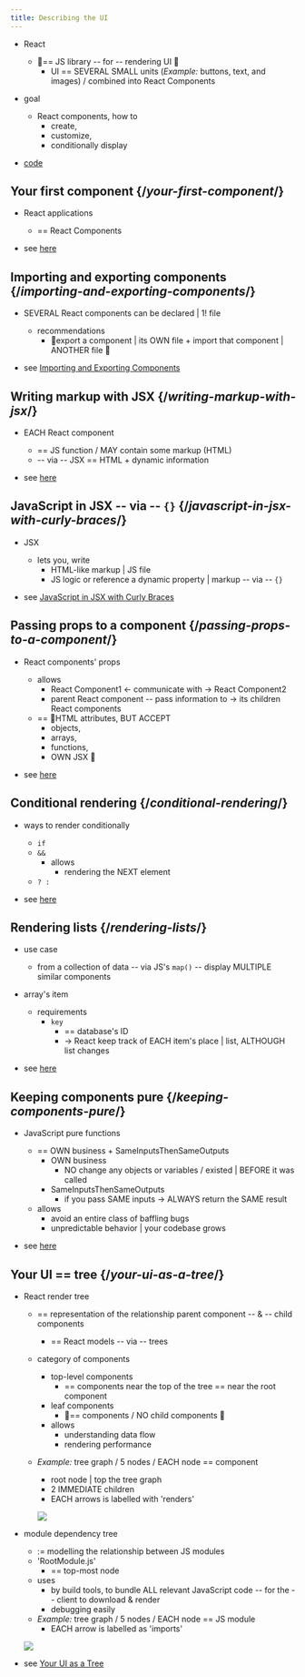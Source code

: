 ```yaml
---
title: Describing the UI
---
```


* React
  * 👀== JS library -- for -- rendering UI 👀
    * UI == SEVERAL SMALL units (_Example:_ buttons, text, and images) / combined into React Components

* goal
  * React components, how to
    * create,
    * customize,
    * conditionally display 

* [code](/samples/learn/describingTheUI/describing-the-ui)

## Your first component {/*your-first-component*/}

* React applications
  * == React Components 

* see [here](your-first-component)

## Importing and exporting components {/*importing-and-exporting-components*/}

* SEVERAL React components can be declared | 1! file
  * recommendations
    * 👀export a component | its OWN file + import that component | ANOTHER file 👀

* see [Importing and Exporting Components](importing-and-exporting-components)

## Writing markup with JSX {/*writing-markup-with-jsx*/}

* EACH React component
  * == JS function / MAY contain some markup (HTML)
  * -- via -- JSX == HTML + dynamic information
  
* see [here](writing-markup-with-jsx)

## JavaScript in JSX -- via -- `{}` {/*javascript-in-jsx-with-curly-braces*/}

* JSX 
  * lets you, write
    * HTML-like markup | JS file
    * JS logic or reference a dynamic property | markup -- via -- `{}`

* see [JavaScript in JSX with Curly Braces](javascript-in-jsx-with-curly-braces)

## Passing props to a component {/*passing-props-to-a-component*/}

* React components' props
  * allows
    * React Component1 <- communicate with -> React Component2
    * parent React component -- pass information to -> its children React components 
  * == 👀HTML attributes, BUT ACCEPT
    * objects,
    * arrays,
    * functions,
    * OWN JSX 👀

* see [here](passing-props-to-a-component)

## Conditional rendering {/*conditional-rendering*/}

* ways to render conditionally
  * `if`
  * `&&`
    * allows
      * rendering the NEXT element
  * `? :`

* see [here](conditional-rendering)

## Rendering lists {/*rendering-lists*/}

* use case
  * from a collection of data -- via JS's `map()` -- display MULTIPLE similar components

* array's item
  * requirements
    * `key`
      * == database's ID
      * -> React keep track of EACH item's place | list, ALTHOUGH list changes

* see [here](rendering-lists)

## Keeping components pure {/*keeping-components-pure*/}

* JavaScript pure functions 
  * == OWN business + SameInputsThenSameOutputs
    * OWN business
      * NO change any objects or variables / existed | BEFORE it was called 
    * SameInputsThenSameOutputs
      * if you pass SAME inputs -> ALWAYS return the SAME result
  * allows
    * avoid an entire class of baffling bugs
    * unpredictable behavior | your codebase grows

* see [here](/learn/keeping-components-pure)

## Your UI == tree {/*your-ui-as-a-tree*/}

* React render tree
  * == representation of the relationship parent component -- & -- child components
    * == React models -- via -- trees
  * category of components
    * top-level components
      * == components near the top of the tree == near the root component
    * leaf components
      * 👀== components / NO child components 👀
    * allows
      * understanding data flow
      * rendering performance
  * _Example:_ tree graph / 5 nodes / EACH node == component
    * root node | top the tree graph 
    * 2 IMMEDIATE children
    * EACH arrows is labelled with 'renders'

    ![](/public/images/docs/diagrams/generic_render_tree.png)

* module dependency tree
  * := modelling the relationship between JS modules
  * 'RootModule.js'
    * == top-most node
  * uses
    * by build tools, to bundle ALL relevant JavaScript code -- for the -- client to download & render
    * debugging easily
  * _Example:_ tree graph / 5 nodes / EACH node == JS module
    * EACH arrow is labelled as 'imports' 

  ![](/public/images/docs/diagrams/generic_dependency_tree.png)

* see [Your UI as a Tree](understanding-your-ui-as-a-tree)
